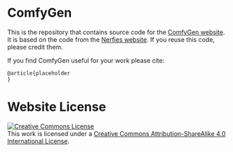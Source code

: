 # ComfyGen

This is the repository that contains source code for the [ComfyGen website](https://comfygen-paper.github.io/).
It is based on the code from the [Nerfies website](https://nerfies.github.io). If you reuse this code, please credit them.

If you find ComfyGen useful for your work please cite:
```
@article{placeholder
}
```

# Website License
<a rel="license" href="http://creativecommons.org/licenses/by-sa/4.0/"><img alt="Creative Commons License" style="border-width:0" src="https://i.creativecommons.org/l/by-sa/4.0/88x31.png" /></a><br />This work is licensed under a <a rel="license" href="http://creativecommons.org/licenses/by-sa/4.0/">Creative Commons Attribution-ShareAlike 4.0 International License</a>.
